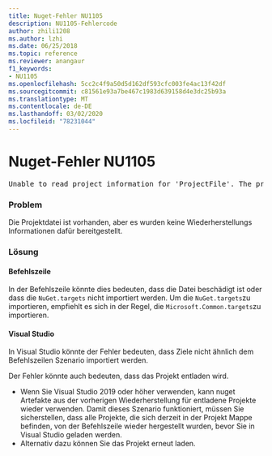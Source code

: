 ```yaml
---
title: Nuget-Fehler NU1105
description: NU1105-Fehlercode
author: zhili1208
ms.author: lzhi
ms.date: 06/25/2018
ms.topic: reference
ms.reviewer: anangaur
f1_keywords:
- NU1105
ms.openlocfilehash: 5cc2c4f9a50d5d162df593cfc003fe4ac13f42df
ms.sourcegitcommit: c81561e93a7be467c1983d639158d4e3dc25b93a
ms.translationtype: MT
ms.contentlocale: de-DE
ms.lasthandoff: 03/02/2020
ms.locfileid: "78231044"
---
```

# <a name="nuget-error-nu1105"></a>Nuget-Fehler NU1105

<pre>Unable to read project information for 'ProjectFile'. The project file may be invalid or missing targets required for restore.</pre>

### <a name="issue"></a>Problem
Die Projektdatei ist vorhanden, aber es wurden keine Wiederherstellungs Informationen dafür bereitgestellt.

### <a name="solution"></a>Lösung

#### <a name="command-line"></a>Befehlszeile

In der Befehlszeile könnte dies bedeuten, dass die Datei beschädigt ist oder dass die `NuGet.targets` nicht importiert werden.
Um die `NuGet.targets`zu importieren, empfiehlt es sich in der Regel, die `Microsoft.Common.targets`zu importieren.

#### <a name="visual-studio"></a>Visual Studio

In Visual Studio könnte der Fehler bedeuten, dass Ziele nicht ähnlich dem Befehlszeilen Szenario importiert werden.

Der Fehler könnte auch bedeuten, dass das Projekt entladen wird.

* Wenn Sie Visual Studio 2019 oder höher verwenden, kann nuget Artefakte aus der vorherigen Wiederherstellung für entladene Projekte wieder verwenden. Damit dieses Szenario funktioniert, müssen Sie sicherstellen, dass alle Projekte, die sich derzeit in der Projekt Mappe befinden, von der Befehlszeile wieder hergestellt wurden, bevor Sie in Visual Studio geladen werden.
* Alternativ dazu können Sie das Projekt erneut laden.
